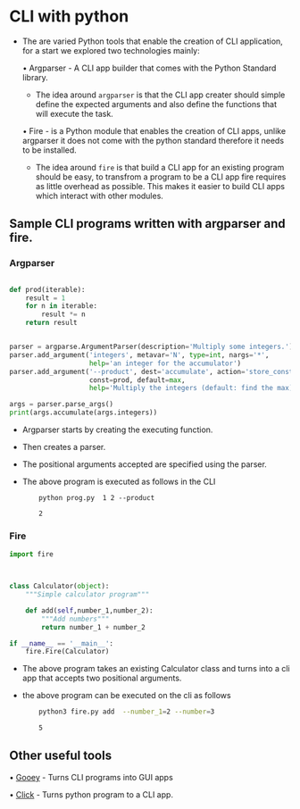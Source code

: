 # CLI with python

- The are varied Python tools that enable the creation of CLI application, for a start we explored two technologies mainly:

  • Argparser - A CLI app builder that comes with the Python Standard library.

  - The idea around `argparser` is that the CLI app creater should simple define the expected arguments and also define the functions that will execute the task.

  • Fire - is a Python module that enables the creation of CLI apps, unlike argparser it does not come with the python standard therefore it needs to be installed.

  - The idea around `fire` is that build a CLI app for an existing program should be easy, to transfrom a program to be a CLI app fire requires as little overhead as possible. This makes it easier to build CLI apps which interact with other modules.

## Sample CLI programs written with argparser and fire.

### Argparser

```python

def prod(iterable):
    result = 1
    for n in iterable:
        result *= n
    return result


parser = argparse.ArgumentParser(description='Multiply some integers.')
parser.add_argument('integers', metavar='N', type=int, nargs='*',
                    help='an integer for the accumulator')
parser.add_argument('--product', dest='accumulate', action='store_const',
                    const=prod, default=max,
                    help='Multiply the integers (default: find the max)')

args = parser.parse_args()
print(args.accumulate(args.integers))
```

- Argparser starts by creating the executing function.
- Then creates a parser.
- The positional arguments accepted are specified using the parser.
- The above program is executed as follows in the CLI

    ```
        python prog.py  1 2 --product

        2
    ```


### Fire

```python
import fire



class Calculator(object):
    """Simple calculator program"""

    def add(self,number_1,number_2):
        """Add numbers"""
        return number_1 + number_2

if __name__ == '__main__':
    fire.Fire(Calculator)
```

- The above program takes an existing Calculator class and turns into a cli app that accepts two positional arguments.

- the above program can be executed on the cli as follows

  ```bash
      python3 fire.py add  --number_1=2 --number=3

      5
  ```


## Other useful tools

• [Gooey](https://github.com/chriskiehl/Gooey) - Turns CLI programs into GUI apps 

• [Click](https://click.palletsprojects.com/) - Turns python program to a CLI app.
